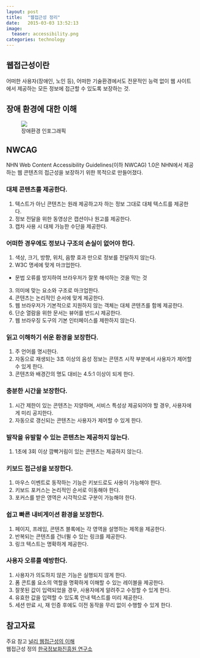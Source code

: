 ```yaml
---
layout: post
title:  "웹접근성 정리"
date:   2015-03-03 13:52:13
image: 
  teaser: accessibility.png
categories: technology
--- 
```


## 웹접근성이란
 어떠한 사용자(장애인, 노인 등), 어떠한 기술환경에서도 전문적인 능력 없이 웹 사이트에서 제공하는 모든 정보에 접근할 수 있도록 보장하는 것.  

## 장애 환경에 대한 이해

<figure>
	<img src="http://nuli.navercorp.com/data/accessibility/img_a11y_environment.png">
	<figcaption>장애환경 인포그래픽</figcaption>
</figure>

## NWCAG
 NHN Web Content Accessibility Guidelines(이하 NWCAG) 1.0은 NHN에서 제공하는 웹 콘텐츠의 접근성을 보장하기 위한 목적으로 만들어졌다.

### 대체 콘텐츠를 제공한다.  
  
1. 텍스트가 아닌 콘텐츠는 원래 제공하고자 하는 정보 그대로 대체 텍스트를 제공한다.  
2. 정보 전달을 위한 동영상은 캡션이나 원고를 제공한다.  
3. 캡차 사용 시 대체 가능한 수단을 제공한다.  
  
### 어떠한 경우에도 정보나 구조의 손실이 없어야 한다.  
  
1. 색상, 크기, 방향, 위치, 음향 효과 만으로 정보를 전달하지 않는다.  
2. W3C 명세에 맞게 마크업한다.  
 - 문법 오류를 방지하여 브라우저가 잘못 해석하는 것을 막는 것  
3. 의미에 맞는 요소와 구조로 마크업한다.  
4. 콘텐츠는 논리적인 순서에 맞게 제공한다.  
5. 웹 브라우저가 기본적으로 지원하지 않는 객체는 대체 콘텐츠를 함께 제공한다.  
6. 단순 열람을 위한 문서는 뷰어를 반드시 제공한다.  
7. 웹 브라우징 도구의 기본 인터페이스를 제한하지 않는다.  
  
### 읽고 이해하기 쉬운 환경을 보장한다.  
  
1. 주 언어를 명시한다.  
2. 자동으로 재생되는 3초 이상의 음성 정보는 콘텐츠 시작 부분에서 사용자가 제어할 수 있게 한다.  
3. 콘텐츠와 배경간의 명도 대비는 4.5:1 이상이 되게 한다.  
  
### 충분한 시간을 보장한다.  
  
1. 시간 제한이 있는 콘텐츠는 지양하며, 서비스 특성상 제공되어야 할 경우, 사용자에게 미리 공지한다.  
2. 자동으로 갱신되는 콘텐츠는 사용자가 제어할 수 있게 한다.  
  
### 발작을 유발할 수 있는 콘텐츠는 제공하지 않는다.  
  
1. 1초에 3회 이상 깜빡거림이 있는 콘텐츠는 제공하지 않는다.  
  
### 키보드 접근성을 보장한다.  
  
1. 마우스 이벤트로 동작하는 기능은 키보드로도 사용이 가능해야 한다.  
2. 키보드 포커스는 논리적인 순서로 이동해야 한다.  
3. 포커스를 받은 영역은 시각적으로 구분이 가능해야 한다.  
  
### 쉽고 빠른 내비게이션 환경을 보장한다.  
  
1. 페이지, 프레임, 콘텐츠 블록에는 각 영역을 설명하는 제목을 제공한다.  
2. 반복되는 콘텐츠를 건너뛸 수 있는 링크를 제공한다.  
3. 링크 텍스트는 명확하게 제공한다.  
  
### 사용자 오류를 예방한다.  
  
1. 사용자가 의도하지 않은 기능은 실행되지 않게 한다.  
2. 폼 콘트롤 요소의 역할을 명확하게 이해할 수 있는 레이블을 제공한다.  
3. 잘못된 값이 입력되었을 경우, 사용자에게 알려주고 수정할 수 있게 한다.  
4. 유효한 값을 입력할 수 있도록 안내 텍스트를 미리 제공한다.  
5. 세션 만료 시, 재 인증 후에도 이전 동작을 무리 없이 수행할 수 있게 한다.  

## 참고자료  
주요 참고 [널리 웹접근성의 이해](http://nuli.navercorp.com/sharing/a11y)  
웹접근성 정의 [한국정보화진흥원 연구소](http://wah.or.kr)  
